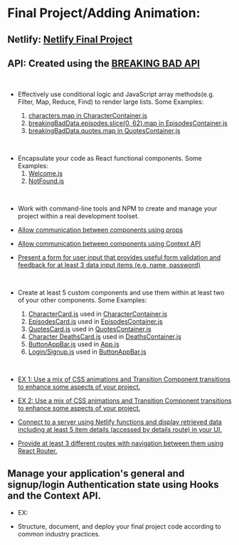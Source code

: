 # Final Project/Adding Animation:

## Netlify: [Netlify Final Project](https://dgm-3790-final-react-app.netlify.app/)

## API: Created using the [BREAKING BAD API](https://breakingbadapi.com/documentation)
<br>

- Effectively use conditional logic and JavaScript array methods(e.g. Filter, Map, Reduce, Find) to render large lists. Some Examples:

   1. [characters.map in CharacterContainer.js](https://github.com/maggiemcc/3790-final-project/blob/master/src/pages/CharacterContainer.js)
   2. [breakingBadData.episodes.slice(0, 62).map in EpisodesContainer.js](https://github.com/maggiemcc/3790-final-project/blob/master/src/pages/EpisodesContainer.js)
   3. [breakingBadData.quotes.map in QuotesContainer.js](https://github.com/maggiemcc/3790-final-project/blob/master/src/pages/QuotesContainer.js)

<br>

- Encapsulate your code as React functional components. Some Examples:
   1. [Welcome.js](https://github.com/maggiemcc/3790-final-project/blob/master/src/pages/Welcome.js)
   2. [NotFound.js](https://github.com/maggiemcc/3790-final-project/blob/master/src/pages/NotFound.js)

<br>

- Work with command-line tools and NPM to create and manage your project within a real development toolset.

- [Allow communication between components using props](https://github.com/maggiemcc/3790-final-project/blob/master/src/components/DeathsCard.js)
- [Allow communication between components using Context API](https://github.com/maggiemcc/3790-final-project/blob/master/src/contexts/BreakingBadContext.js)

- [Present a form for user input that provides useful form validation and feedback for at least 3 data input items (e.g. name, password)](https://github.com/maggiemcc/3790-final-project/blob/master/src/components/login/LoginForm.js)

<br>

- Create at least 5 custom components and use them within at least two of your other components. Some Examples:

   1. [CharacterCard.js](https://github.com/maggiemcc/3790-final-project/blob/master/src/components/CharacterCard.js) used in [CharacterContainer.js](https://github.com/maggiemcc/3790-final-project/blob/master/src/pages/CharacterContainer.js)
   2. [EpisodesCard.js](https://github.com/maggiemcc/3790-final-project/blob/master/src/components/EpisodesCard.js) used in [EpisodesContainer.js](https://github.com/maggiemcc/3790-final-project/blob/master/src/pages/EpisodesContainer.js)
   3. [QuotesCard.js](https://github.com/maggiemcc/3790-final-project/blob/master/src/components/QuotesCard.js) used in [QuotesContainer.js](https://github.com/maggiemcc/3790-final-project/blob/master/src/pages/QuotesContainer.js)
   4. [Character DeathsCard.js](https://github.com/maggiemcc/3790-final-project/blob/master/src/components/DeathsCard.js) used in [DeathsContainer.js](https://github.com/maggiemcc/3790-final-project/blob/master/src/pages/DeathsContainer.js)
   5. [ButtonAppBar.js](https://github.com/maggiemcc/3790-final-project/blob/master/src/components/nav/ButtonAppBar.js) used in [App.js](https://github.com/maggiemcc/3790-final-project/blob/master/src/App.js)
   6. [Login/Signup.js](https://github.com/maggiemcc/3790-final-project/tree/master/src/components/login) used in [ButtonAppBar.js](https://github.com/maggiemcc/3790-final-project/blob/master/src/components/nav/ButtonAppBar.js)

<br>

- [EX 1: Use a mix of CSS animations and Transition Component transitions to enhance some aspects of your project.](https://github.com/maggiemcc/3790-final-project/blob/master/src/components/nav/ButtonAppBar.js)
- [EX 2: Use a mix of CSS animations and Transition Component transitions to enhance some aspects of your project.](https://github.com/maggiemcc/3790-final-project/blob/master/src/components/QuotesCard.js)

- [Connect to a server using Netlify functions and display retrieved data including at least 5 item details (accessed by details route) in your UI.](https://github.com/maggiemcc/3790-final-project/blob/master/src/pages/CharacterDetail.js)

- [Provide at least 3 different routes with navigation between them using React Router.](https://github.com/maggiemcc/3790-final-project/blob/master/src/App.js)

## Manage your application's general and signup/login Authentication state using Hooks and the Context API.

- EX:

- Structure, document, and deploy your final project code according to common industry practices.
